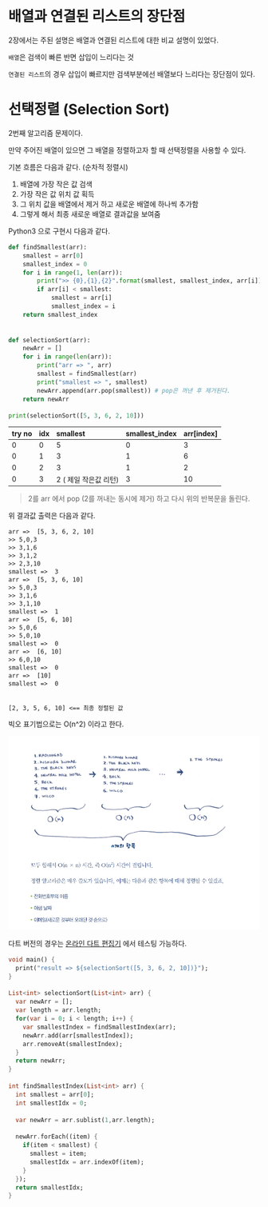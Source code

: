 # 배열과 연결된 리스트의 장단점

2장에서는 주된 설명은 배열과 연결된 리스트에 대한 비교 설명이 있었다.

`배열`은 검색이 빠른 반면 삽입이 느리다는 것

`연결된 리스트`의 경우 삽입이 빠르지만 검색부분에선 배열보다 느리다는 장단점이 있다.

# 선택정렬 \(Selection Sort\)

2번째 알고리즘 문제이다.

만약 주어진 배열이 있으면 그 배열을 정렬하고자 할 때 선택정렬을 사용할 수 있다.

기본 흐름은 다음과 같다. \(순차적 정렬시\)

1. 배열에 가장 작은 값 검색
2. 가장 작은 값 위치 값 획득
3. 그 위치 값을 배열에서 제거 하고 새로운 배열에 하나씩 추가함
4. 그렇게 해서 최종 새로운 배열로 결과값을 보여줌

Python3 으로 구현시 다음과 같다.

```py
def findSmallest(arr):
    smallest = arr[0]
    smallest_index = 0
    for i in range(1, len(arr)):
        print(">> {0},{1},{2}".format(smallest, smallest_index, arr[i]))
        if arr[i] < smallest:            
            smallest = arr[i]
            smallest_index = i
    return smallest_index


def selectionSort(arr):
    newArr = []
    for i in range(len(arr)):
        print("arr => ", arr)
        smallest = findSmallest(arr)
        print("smallest => ", smallest)
        newArr.append(arr.pop(smallest)) # pop은 꺼낸 후 제거된다. 
    return newArr

print(selectionSort([5, 3, 6, 2, 10]))
```

| try no | idx | smallest | smallest\_index | arr\[index\] |
| :--- | :--- | :--- | :--- | :--- |
| 0 | 0 | 5 | 0 | 3 |
| 0 | 1 | 3 | 1 | 6 |
| 0 | 2 | 3 | 1 | 2 |
| 0 | 3 | 2 \( 제일 작은값 리턴\) | 3 | 10 |

> 2를 arr 에서 pop \(2를 꺼내는 동시에 제거\) 하고 다시 위의 반복문을 돌린다.

위 결과값 출력은 다음과 같다.

```
arr =>  [5, 3, 6, 2, 10]
>> 5,0,3
>> 3,1,6
>> 3,1,2
>> 2,3,10
smallest =>  3
arr =>  [5, 3, 6, 10]
>> 5,0,3
>> 3,1,6
>> 3,1,10
smallest =>  1
arr =>  [5, 6, 10]
>> 5,0,6
>> 5,0,10
smallest =>  0
arr =>  [6, 10]
>> 6,0,10
smallest =>  0
arr =>  [10]
smallest =>  0


[2, 3, 5, 6, 10] <== 최종 정렬된 값
```

빅오 표기법으로는 O\(n^2\) 이라고 한다.

![](/assets/algorithm_ch2_1.png)

다트 버전의 경우는 [온라인 다트 편집기](https://dartpad.dartlang.org/) 에서 테스팅 가능하다. 

```dart
void main() {
  print("result => ${selectionSort([5, 3, 6, 2, 10])}");
}

List<int> selectionSort(List<int> arr) {
  var newArr = [];
  var length = arr.length;
  for(var i = 0; i < length; i++) {    
  	var smallestIndex = findSmallestIndex(arr);    
    newArr.add(arr[smallestIndex]);
    arr.removeAt(smallestIndex);
  }
  return newArr;
}

int findSmallestIndex(List<int> arr) {
  int smallest = arr[0];
  int smallestIdx = 0;
  
  var newArr = arr.sublist(1,arr.length);
  
  newArr.forEach((item) {    
    if(item < smallest) {
      smallest = item;
      smallestIdx = arr.indexOf(item);      
    }
  });  
  return smallestIdx;
}
```



